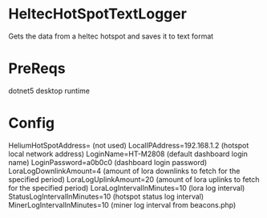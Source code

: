 # HeltecHotSpotTextLogger
Gets the data from a heltec hotspot and saves it to text format


# PreReqs
dotnet5 desktop runtime

# Config
HeliumHotSpotAddress= (not used)
LocalIPAddress=192.168.1.2 (hotspot local network address)
LoginName=HT-M2808 (default dashboard login name)
LoginPassword=a0b0c0 (dashboard login password)
LoraLogDownlinkAmount=4 (amount of lora downlinks to fetch for the specified period)
LoraLogUplinkAmount=20 (amount of lora uplinks to fetch for the specified period)
LoraLogIntervalInMinutes=10 (lora log interval)
StatusLogIntervalInMinutes=10 (hotspot status log interval)
MinerLogIntervalInMinutes=10 (miner log interval from beacons.php)
